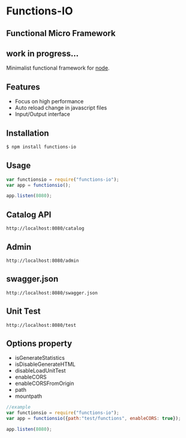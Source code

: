 # Functions-IO
## Functional Micro Framework
## work in progress...
Minimalist functional framework for [node](http://nodejs.org).

## Features
  * Focus on high performance
  * Auto reload change in javascript files
  * Input/Output interface

## Installation
```bash
$ npm install functions-io
```

## Usage
```javascript
var functionsio = require("functions-io");
var app = functionsio();

app.listen(8080);
```

## Catalog API
```
http://localhost:8080/catalog
```
## Admin
```
http://localhost:8080/admin
```
## swagger.json
```
http://localhost:8080/swagger.json
```
## Unit Test
```
http://localhost:8080/test
```

## Options property
* isGenerateStatistics
* isDisableGenerateHTML
* disableLoadUnitTest
* enableCORS
* enableCORSFromOrigin
* path
* mountpath
```javascript
//example
var functionsio = require("functions-io");
var app = functionsio({path:"test/functions", enableCORS: true});

app.listen(8080);
```
